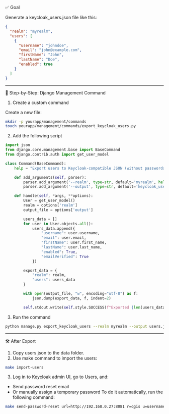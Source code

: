 ✅ Goal

Generate a keycloak_users.json file like this:
```json
{
  "realm": "myrealm",
  "users": [
    {
      "username": "johndoe",
      "email": "john@example.com",
      "firstName": "John",
      "lastName": "Doe",
      "enabled": true
    }
  ]
}
```
---

🧩 Step-by-Step: Django Management Command

1. Create a custom command

Create a new file:
```sh
mkdir -p yourapp/management/commands
touch yourapp/management/commands/export_keycloak_users.py
```
2. Add the following script

```python
import json
from django.core.management.base import BaseCommand
from django.contrib.auth import get_user_model

class Command(BaseCommand):
    help = "Export users to Keycloak-compatible JSON (without passwords)"

    def add_arguments(self, parser):
        parser.add_argument('--realm', type=str, default='myrealm', help='Keycloak realm name')
        parser.add_argument('--output', type=str, default='keycloak_users.json', help='Output file name')

    def handle(self, *args, **options):
        User = get_user_model()
        realm = options['realm']
        output_file = options['output']

        users_data = []
        for user in User.objects.all():
            users_data.append({
                "username": user.username,
                "email": user.email,
                "firstName": user.first_name,
                "lastName": user.last_name,
                "enabled": True,
                "emailVerified": True
            })

        export_data = {
            "realm": realm,
            "users": users_data
        }

        with open(output_file, "w", encoding="utf-8") as f:
            json.dump(export_data, f, indent=2)

        self.stdout.write(self.style.SUCCESS(f"Exported {len(users_data)} users to '{output_file}' for Keycloak realm '{realm}'"))
```


3. Run the command

```sh
python manage.py export_keycloak_users --realm myrealm --output users.json
```
---

🛠 After Export

1.	Copy users.json to the data folder.
2.	Use make command to import the users:

```sh
make import-users
```

3.	Log in to Keycloak admin UI, go to Users, and:
-	Send password reset email
-	Or manually assign a temporary password
To do it automatically, run the following command:
```sh
make send-password-reset url=http://192.168.0.27:8081 r=qgis u=username p='your_password'
```